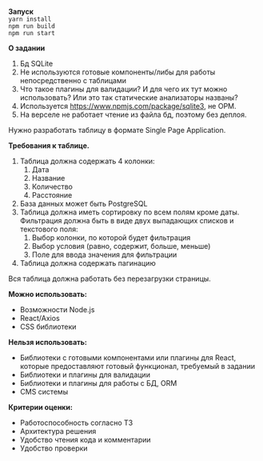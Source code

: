 **Запуск**  
`yarn install`  
`npm run build`  
`npm run start`

**О задании** 
1. Бд SQLite  
2. Не используются готовые компоненты/либы для работы непосредственно с таблицами  
3. Что такое плагины для валидации? И для чего их тут можно использовать? Или это так статические анализаторы названы?  
4. Используется https://www.npmjs.com/package/sqlite3, не ОРМ.
5. На верселе не работает чтение из файла бд, поэтому без деплоя.


Нужно разработать таблицу в формате Single Page Application.

**Требования к таблице.**

1. Таблица должна содержать 4 колонки:
    1. Дата
    2. Название
    3. Количество
    4. Расстояние
2. База данных может быть PostgreSQL
3. Таблица должна иметь сортировку по всем полям кроме даты. Фильтрация должна быть в виде двух выпадающих списков и текстового поля:
    1. Выбор колонки, по которой будет фильтрация
    2. Выбор условия (равно, содержит, больше, меньше)
    3. Поле для ввода значения для фильтрации
4. Таблица должна содержать пагинацию

Вся таблица должна работать без перезагрузки страницы.

**Можно использовать:**

- Возможности Node.js
- React/Axios
- CSS библиотеки

**Нельзя использовать:**

- Библиотеки с готовыми компонентами или плагины для React, которые предоставляют готовый функционал, требуемый в задании
- Библиотеки и плагины для валидации
- Библиотеки и плагины для работы с БД, ORM
- CMS системы

**Критерии оценки:**

- Работоспособность согласно ТЗ
- Архитектура решения
- Удобство чтения кода и комментарии
- Удобство проверки
